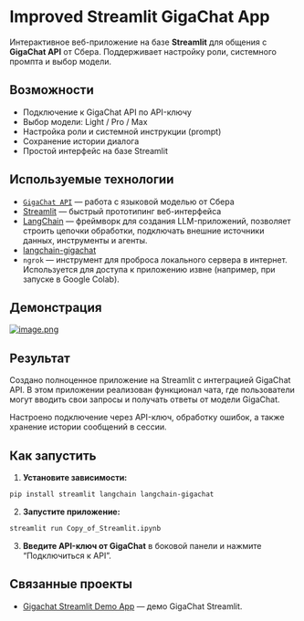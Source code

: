 # Improved Streamlit GigaChat App

Интерактивное веб-приложение на базе **Streamlit** для общения с **GigaChat API** от Сбера. Поддерживает настройку роли, системного промпта и выбор модели.

## Возможности

- Подключение к GigaChat API по API-ключу
- Выбор модели: Light / Pro / Max
- Настройка роли и системной инструкции (prompt)
- Сохранение истории диалога
- Простой интерфейс на базе Streamlit

## Используемые технологии

- [`GigaChat API`](https://developers.sber.ru/docs/ru/gigachat/quickstart/main) — работа с языковой моделью от Сбера
- [Streamlit](https://streamlit.io/) — быстрый прототипинг веб-интерфейса
- [LangChain](https://www.langchain.com/) — фреймворк для создания LLM-приложений, позволяет строить цепочки обработки, подключать внешние источники данных, инструменты и агенты.
- [langchain-gigachat](https://pypi.org/project/langchain-gigachat/)
- `ngrok` — инструмент для проброса локального сервера в интернет. Используется для доступа к приложению извне (например, при запуске в Google Colab).

## Демонстрация

[![image.png](https://i.postimg.cc/vmnjTKTY/image.png)](https://postimg.cc/jWsvkZym)

## Результат

Создано полноценное приложение на Streamlit с интеграцией GigaChat API. В этом приложении реализован функционал чата, где пользователи могут вводить свои запросы и получать ответы от модели GigaChat.

Настроено подключение через API-ключ, обработку ошибок, а также хранение истории сообщений в сессии.

## Как запустить

1. **Установите зависимости:**

```bash
pip install streamlit langchain langchain-gigachat
```

2. **Запустите приложение:**

```bash
streamlit run Copy_of_Streamlit.ipynb
```

3. **Введите API-ключ от GigaChat** в боковой панели и нажмите “Подключиться к API”.

## Связанные проекты

- [Gigachat Streamlit Demo App](https://github.com/QSquirreld/Gigachat-Streamlit-Demo-App) — демо GigaChat Streamlit.
